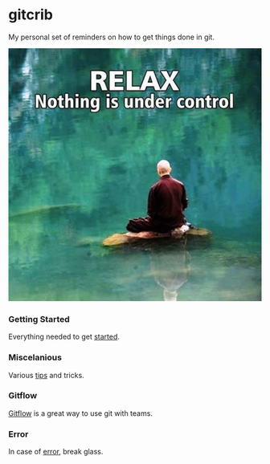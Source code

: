 gitcrib
======================

My personal set of reminders on how to get things done in git.

![relax](https://github.com/seanvikoren/gitcrib/blob/master/relax.jpg?raw=true)

### Getting Started
Everything needed to get [started](setup.md).

### Miscelanious

Various [tips](misc.md) and tricks.

### Gitflow
[Gitflow](gitflow.md) is a great way to use git with teams.

### Error
In case of [error](error.md), break glass.
